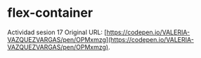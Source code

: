 # flex-container

Actividad sesion 17
Original URL: [https://codepen.io/VALERIA-VAZQUEZVARGAS/pen/OPMxmzg](https://codepen.io/VALERIA-VAZQUEZVARGAS/pen/OPMxmzg).

